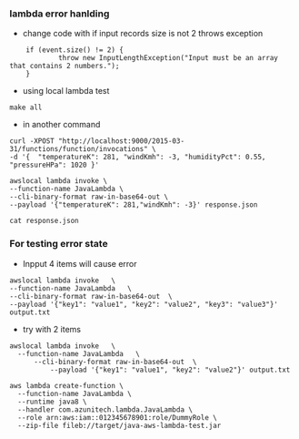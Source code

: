 ### lambda error hanlding
- change code with if input records size is not 2 throws exception
```test
    if (event.size() != 2) {
            throw new InputLengthException("Input must be an array that contains 2 numbers.");
    }
```

- using local lambda test
```shell script
make all
```

- in another command 
```shell script
curl -XPOST "http://localhost:9000/2015-03-31/functions/function/invocations" \
-d '{  "temperatureK": 281, "windKmh": -3, "humidityPct": 0.55, "pressureHPa": 1020 }'
```

```shell script
awslocal lambda invoke \
--function-name JavaLambda \
--cli-binary-format raw-in-base64-out \
--payload '{"temperatureK": 281,"windKmh": -3}' response.json

cat response.json
```


### For testing error state
- Inpput 4 items will cause error 
```shell script
awslocal lambda invoke   \
--function-name JavaLambda   \
--cli-binary-format raw-in-base64-out  \
--payload '{"key1": "value1", "key2": "value2", "key3": "value3"}' output.txt
```

- try with 2 items
```shell script
awslocal lambda invoke   \
  --function-name JavaLambda   \
      --cli-binary-format raw-in-base64-out  \
          --payload '{"key1": "value1", "key2": "value2"}' output.txt
```

```shell script
aws lambda create-function \
  --function-name JavaLambda \
  --runtime java8 \
  --handler com.azunitech.lambda.JavaLambda \
  --role arn:aws:iam::012345678901:role/DummyRole \
  --zip-file fileb://target/java-aws-lambda-test.jar
```